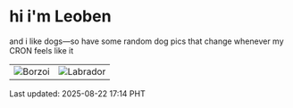 # hi i'm Leoben

and i like dogs—so have some random dog pics that change whenever my CRON feels like it

|  |  |
|--------|----------|
| ![Borzoi](https://random-dog-vercel.vercel.app/api/random-borzoi?v=1755854060) | ![Labrador](https://random-dog-vercel.vercel.app/api/random-labrador?v=1755854060) |

Last updated: 2025-08-22 17:14 PHT
